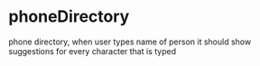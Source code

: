# phoneDirectory
phone directory, when user types name of person it should show suggestions for every character that is typed
